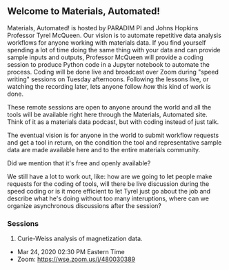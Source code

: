 ## Welcome to Materials, Automated!

Materials, Automated! is hosted by PARADIM PI and Johns Hopkins Professor Tyrel McQueen. Our vision is to automate repetitive data analysis workflows for anyone working with materials data. If you find yourself spending a lot of time doing the same thing with your data and can provide sample inputs and outputs, Professor McQueen will provide a coding session to produce Python code in a Jupyter notebook to automate the process. Coding will be done live and broadcast over Zoom during "speed writing" sessions on Tuesday afternoons. Following the lessons live, or watching the recording later, lets anyone follow *how* this kind of work is done. 

These remote sessions are open to anyone around the world and all the tools will be available right here through the Materials, Automated site. Think of it as a materials data podcast, but with coding instead of just talk. 

The eventual vision is for anyone in the world to submit workflow requests and get a tool in return, on the condition the tool and representative sample data are made available here and to the entire materials community. 

Did we mention that it's free and openly available?  

We still have a lot to work out, like: how are we going to let people make requests for the coding of tools, will there be live discussion during the speed coding or is it more efficient to let Tyrel just go about the job and describe what he's doing without too many interuptions, where can we organize asynchronous discussions after the session? 

### Sessions

1. Curie-Weiss analysis of magnetization data. 
  * Mar 24, 2020 02:30 PM Eastern Time
  * Zoom: https://wse.zoom.us/j/480030389

